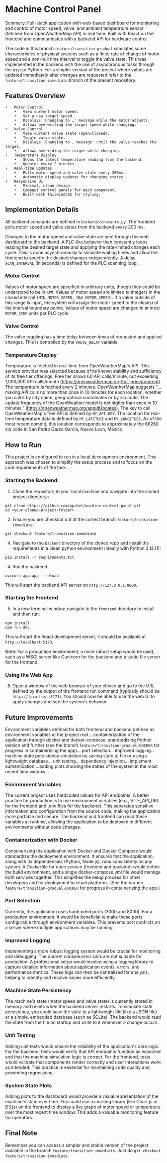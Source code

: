 # Machine Control Panel

Summary: Full-stack application with web-based dashboard for monitoring and control of motor speed, valve, and ambient temperature sensor (fetched from OpenWeatherMap API) in real time. Built with React on the frontend and communicates with a backend API for hardware control.

The code in this branch `feature/transition-gradual` simulates some characteristics of physical systems such as a finite rate of change of motor speed and a non-null time interval to toggle the valve state. This was implemented in the backend with the use of asynchronous tasks through the `asycio` Python. For a simpler version of the project where values are updated immediately after changes are requested refer to the `feature/transition-immediate` branch of the present repository.

## Features Overview

	•	Motor Control
	    •	View current motor speed.
	    •	Set a new target speed.
	    •	Displays 'Changing to …' message while the motor adjusts.
	    •	Allows overwriting the target speed while changing.
	•	Valve Control
	    •	View current valve state (Open/Closed).
	    •	Toggle valve state.
	    •	Displays 'Changing to … message' until the valve reaches the target.
	    •	Allows overriding the target while changing.
	•	Temperature Display
	    •	Shows the latest temperature reading from the backend.
	    •	Updates every 2 minutes.
	•	Real-time Updates
	    •	Polls motor speed and valve state every 200ms.
	    •	Automatic display updates for changing states.
	•	Responsive UI
	    •	Minimal, clean design.
	    •	Compact control panels for each component.
	    •	Built with TailwindCSS for styling.

## Implementation Details

All backend constants are defined in `backend/constants.py`. The frontend polls motor speed and valve states from the backend every 200 ms.

Changes to the motor speed and valve state are sent through the web dashboard to the backend. A PLC-like behavior then constantly loops reading the desired target state and applying the rate-limited changes each cycle. This is done asynchronously to simulate waiting times and allow the frontend to specify the desired changes independently. A delay `SCAN_INTERVAL` (in seconds) is defined for the PLC scanning loop.

### Motor Control
Values of motor speed are specified in arbitrary units, though they could be understood to be in `RPM`. Values of motor speed are limited to integers in the closed interval `[MIN_MOTOR_SPEED, MAX_MOTOR_SPEED]`. If a value outside of this range is input, the system will assign the motor speed to the closest of the interval boundary points. Values of motor speed are changed in at most `MOTOR_STEP` units per PLC cycle.

### Valve Control
The valve toggling has a time delay between times of requested and applied changes. This is controlled by the `VALVE_DELAY` variable.

### Temperature Display
Temperature is fetched in real-time from OpenWeatherMap's API. This service provider was selected because of its known stability and sufficiency of its free tier offerings. Free tier allows 60 API calls/minute, not exceeding 1,000,000 API calls/month (https://openweathermap.org/full-price#current). The temperature is fetched every 2 minutes. OpenWeatherMap suggests “... making API calls no more than once in 10 minutes for each location, whether you call it by city name, geographical coordinates or by zip code. The update frequency of the OpenWeather model is not higher than once in 10 minutes.” (https://openweathermap.org/appidUpdates). The key to call OpenWeatherMap's free API is defined by `MY_API_KEY`. The location for real-time temperature data is defined by `MY_LATITUDE` and `MY_LONGITUDE`. As of the most recent commit, this location corresponds to approximately the 66260 zip code in San Pedro Garza Garcia, Nuevo Leon, Mexico.

## How to Run

This project is configured to run in a local development environment. This approach was chosen to simplify the setup process and to focus on the core requirements of the task.

### Starting the Backend:
1.	Clone the repository to your local machine and navigate into the cloned project directory::
```
git clone https://github.com/apsket/machine-control-panel.git
cd <your-cloned-project-folder>
```
2. Ensure you are checkout out at the correct branch `feature/transition-immediate`:
```
git checkout feature/transition-immediate
```

4. Navigate to the `backend` directory of the cloned repo and install the requirements in a clean python environment (ideally with Python 3.12.11):
 ```
pip install -r requirements.txt
```
4. Run the backend:
 ```
uvicorn app:app --reload
```
This will start the backend API server on `http://127.0.0.1:8000`.

### Starting the Frontend
5. In a new terminal window, navigate to the `frontend` directory to install and then run:
 ```
npm install
npm run dev
```
This will start the React development server, it should be available at `http://localhost:5173`.

Note: For a production environment, a more robust setup would be used, such as a WSGI server like Gunicorn for the backend and a static file server for the frontend.

### Using the Web App
6. Open a window of the web browser of your choice and go to the URL defined by the output of the frontend run command (typically should be `http://localhost:5173`). You should now be able to use the web UI to apply changes and see the system's behavior.


## Future Improvements

Environment variables defined for both frontend and backend defined as environment variables at the project root... containerization of the application through docker and docker-compose, standardizing Python version and further  (see the branch `feature/transition-gradual-DOCKER` for progress in containerizing the app)... port selection... improved logging... machine state persistency simulation by saving state to file or using a lightweight database... unit testing... dependency injection... implement authentication... adding plots showing the states of the system in the most recent time window...

### Environment Variables
The current project uses hardcoded values for API endpoints. A better practice for production is to use environment variables (e.g., VITE_API_URL for the frontend and .env files for the backend). This separates sensitive information and configuration from the source code, making the application more portable and secure. The backend and frontend can read these variables at runtime, allowing the application to be deployed in different environments without code changes.

### Containerization with Docker
Containerizing the application with Docker and Docker Compose would standardize the deployment environment. It ensures that the application, along with its dependencies (Python, Node.js), runs consistently on any system. A Dockerfile for each service (frontend and backend) would define the build environment, and a single docker-compose.yml file would manage both services together. This simplifies the setup process for other developers and for deployment to cloud platforms. (See the branch `feature/transition-gradual-DOCKER` for progress in containerizing the app.)

### Port Selection
Currently, the application uses hardcoded ports (3000 and 8000). For a production environment, it would be beneficial to make these ports configurable through environment variables. This prevents port conflicts on a server where multiple applications may be running.

### Improved Logging
Implementing a more robust logging system would be crucial for monitoring and debugging. The current console.error calls are not suitable for production. A professional setup would involve using a logging library to capture detailed information about application events, errors, and performance metrics. These logs can then be centralized for analysis, helping to identify and resolve issues more efficiently.

### Machine State Persistency
The machine's state (motor speed and valve state) is currently stored in memory and resets when the backend server restarts. To simulate state persistency, you could save the state to a lightweight file (like a JSON file) or a simple, embedded database (such as SQLite). The backend would read the state from the file on startup and write to it whenever a change occurs.

### Unit Testing
Adding unit tests would ensure the reliability of the application's core logic. For the backend, tests would verify that API endpoints function as expected and that the machine simulation logic is correct. For the frontend, tests would validate that components render correctly and user interactions work as intended. This practice is essential for maintaining code quality and preventing regressions.

### System State Plots
Adding plots to the dashboard would provide a visual representation of the machine's state over time. You could use a charting library (like Chart.js or D3.js) on the frontend to display a live graph of motor speed or temperature over the most recent time window. This adds a valuable monitoring feature for operators.

	
## Final Note
Remember you can access a simpler and stable version of the project available in the branch `feature/transition-immediate`. Just do `git checkout feature/transition-immediate`.
